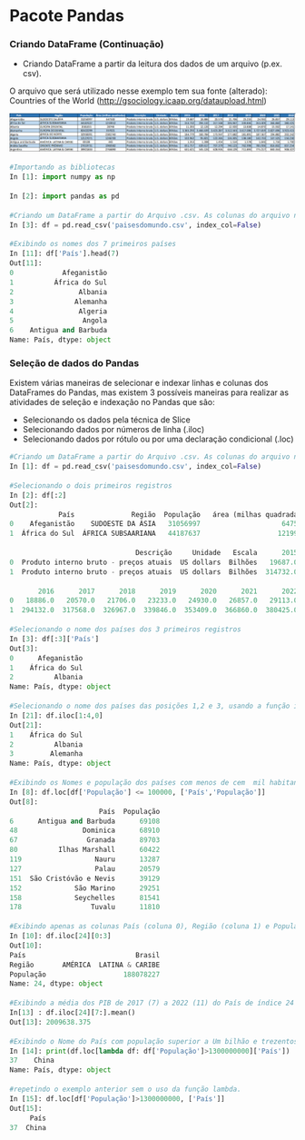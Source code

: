 # Pacote Pandas

### Criando DataFrame (Continuação)

+ Criando DataFrame a partir da leitura dos dados de um arquivo (p.ex. csv). 

O arquivo que será utilizado nesse exemplo tem sua fonte (alterado):  Countries of the World (http://gsociology.icaap.org/dataupload.html)

![funcao](/imagens/paises.png)

```python
#Importando as bibliotecas 
In [1]: import numpy as np

In [2]: import pandas as pd

#Criando um DataFrame a partir do Arquivo .csv. As colunas do arquivo não serão usadas como índice (index_col=False)
In [3]: df = pd.read_csv('paisesdomundo.csv', index_col=False)

#Exibindo os nomes dos 7 primeiros países
In [11]: df['País'].head(7)
Out[11]: 
0            Afeganistão
1          África do Sul
2                Albania
3               Alemanha
4                Algeria
5                 Angola
6    Antigua and Barbuda
Name: País, dtype: object
```
### Seleção de dados do Pandas
Existem várias maneiras de selecionar e indexar linhas e colunas dos DataFrames do Pandas, mas existem 3 possíveis maneiras para realizar as atividades de seleção e indexação no Pandas que são:
+ Selecionando os dados pela técnica de Slice
+ Selecionando dados por números de linha (.iloc)
+ Selecionando dados por rótulo ou por uma declaração condicional (.loc)

``` python
#Criando um DataFrame a partir do Arquivo .csv. As colunas do arquivo não serão usadas como índice (index_col=False)
In [1]: df = pd.read_csv('paisesdomundo.csv', index_col=False)

#Selecionando o dois primeiros registros
In [2]: df[:2]
Out[2]: 
            País              Região  População   área (milhas quadradas)  \
0    Afeganistão    SUDOESTE DA ÁSIA   31056997                    647500   
1  África do Sul  ÁFRICA SUBSAARIANA   44187637                   1219912   

                               Descrição     Unidade   Escala      2015  \
0  Produto interno bruto - preços atuais  US dollars  Bilhões   19687.0   
1  Produto interno bruto - preços atuais  US dollars  Bilhões  314732.0   

       2016      2017      2018      2019      2020      2021      2022  
0   18886.0   20570.0   21706.0   23233.0   24930.0   26857.0   29113.0  
1  294132.0  317568.0  326967.0  339846.0  353409.0  366860.0  380425.0  

#Selecionando o nome dos países dos 3 primeiros registros 
In [3]: df[:3]['País']
Out[3]: 
0      Afeganistão
1    África do Sul
2          Albania
Name: País, dtype: object

#Selecionando o nome dos países das posições 1,2 e 3, usando a função iloc
In [21]: df.iloc[1:4,0]
Out[21]: 
1    África do Sul
2          Albania
3         Alemanha
Name: País, dtype: object

#Exibindo os Nomes e população dos países com menos de cem  mil habitantes  
In [8]: df.loc[df['População'] <= 100000, ['País','População']]
Out[8]: 
                      País  População
6      Antigua and Barbuda      69108
48                Dominica      68910
67                 Granada      89703
80          Ilhas Marshall      60422
119                  Nauru      13287
127                  Palau      20579
151  São Cristóvão e Nevis      39129
152             São Marino      29251
158             Seychelles      81541
178                 Tuvalu      11810

#Exibindo apenas as colunas País (coluna 0), Região (coluna 1) e População (coluna 2) do País com índice 24
In [10]: df.iloc[24][0:3]
Out[10]: 
País                           Brasil
Região       AMÉRICA  LATINA & CARIBE
População                   188078227
Name: 24, dtype: object

#Exibindo a média dos PIB de 2017 (7) a 2022 (11) do País de índice 24 (Brasil)
In[13] : df.iloc[24][7:].mean()
Out[13]: 2009638.375

#Exibindo o Nome do País com população superior a Um bilhão e trezentos milhões de habitante. Utilizando uma função lambda
In [14]: print(df.loc[lambda df: df['População']>1300000000]['País'])
37    China
Name: País, dtype: object

#repetindo o exemplo anterior sem o uso da função lambda.
In [15]: df.loc[df['População']>1300000000, ['País']]
Out[15]: 
     País
37  China

```
